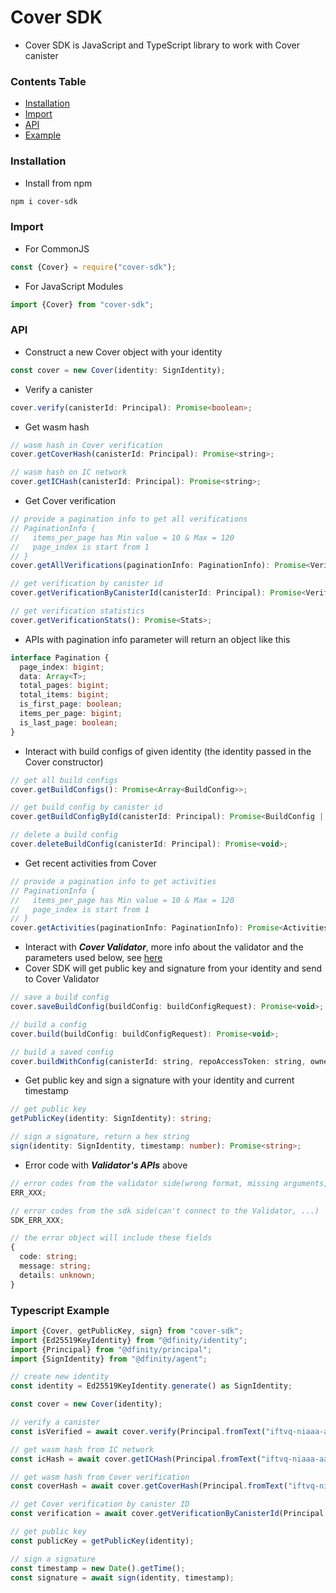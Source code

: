 # Cover SDK

- Cover SDK is JavaScript and TypeScript library to work with Cover canister

### Contents Table

- [Installation](#installation)
- [Import](#import)
- [API](#api)
- [Example](#typescript-example)

### Installation

- Install from npm

```bash
npm i cover-sdk
```

### Import

- For CommonJS

```javascript
const {Cover} = require("cover-sdk");
```

- For JavaScript Modules

```javascript
import {Cover} from "cover-sdk";
```

### API

- Construct a new Cover object with your identity

```javascript
const cover = new Cover(identity: SignIdentity);
```

- Verify a canister

```typescript
cover.verify(canisterId: Principal): Promise<boolean>;
```

- Get wasm hash

```javascript
// wasm hash in Cover verification
cover.getCoverHash(canisterId: Principal): Promise<string>;

// wasm hash on IC network
cover.getICHash(canisterId: Principal): Promise<string>;
```

- Get Cover verification

```javascript
// provide a pagination info to get all verifications
// PaginationInfo {
//   items_per_page has Min value = 10 & Max = 120
//   page_index is start from 1
// }
cover.getAllVerifications(paginationInfo: PaginationInfo): Promise<VerificationsPagination>;

// get verification by canister id
cover.getVerificationByCanisterId(canisterId: Principal): Promise<Verification | undefined>;

// get verification statistics
cover.getVerificationStats(): Promise<Stats>;
```

- APIs with pagination info parameter will return an object like this

```typescript
interface Pagination {
  page_index: bigint;
  data: Array<T>;
  total_pages: bigint;
  total_items: bigint;
  is_first_page: boolean;
  items_per_page: bigint;
  is_last_page: boolean;
}
```

- Interact with build configs of given identity (the identity passed in the Cover constructor)

```javascript
// get all build configs
cover.getBuildConfigs(): Promise<Array<BuildConfig>>;

// get build config by canister id
cover.getBuildConfigById(canisterId: Principal): Promise<BuildConfig | undefined>;

// delete a build config
cover.deleteBuildConfig(canisterId: Principal): Promise<void>;
```

- Get recent activities from Cover

```javascript
// provide a pagination info to get activities
// PaginationInfo {
//   items_per_page has Min value = 10 & Max = 120
//   page_index is start from 1
// }
cover.getActivities(paginationInfo: PaginationInfo): Promise<ActivitiesPagination>;
```

- Interact with **_Cover Validator_**, more info about the validator and the parameters used below, see [here](https://github.com/Psychedelic/cover-validator)
- Cover SDK will get public key and signature from your identity and send to Cover Validator

```javascript
// save a build config
cover.saveBuildConfig(buildConfig: buildConfigRequest): Promise<void>;

// build a config
cover.build(buildConfig: buildConfigRequest): Promise<void>;

// build a saved config
cover.buildWithConfig(canisterId: string, repoAccessToken: string, ownerId: string): Promise<void>;
```

- Get public key and sign a signature with your identity and current timestamp

```typescript
// get public key
getPublicKey(identity: SignIdentity): string;

// sign a signature, return a hex string
sign(identity: SignIdentity, timestamp: number): Promise<string>;
```

- Error code with **_Validator's APIs_** above

```typescript
// error codes from the validator side(wrong format, missing arguments, internal error,...)
ERR_XXX;

// error codes from the sdk side(can't connect to the Validator, ...)
SDK_ERR_XXX;

// the error object will include these fields
{
  code: string;
  message: string;
  details: unknown;
}
```

### Typescript Example

```typescript
import {Cover, getPublicKey, sign} from "cover-sdk";
import {Ed25519KeyIdentity} from "@dfinity/identity";
import {Principal} from "@dfinity/principal";
import {SignIdentity} from "@dfinity/agent";

// create new identity
const identity = Ed25519KeyIdentity.generate() as SignIdentity;

const cover = new Cover(identity);

// verify a canister
const isVerified = await cover.verify(Principal.fromText("iftvq-niaaa-aaaai-qasga-cai"));

// get wasm hash from IC network
const icHash = await cover.getICHash(Principal.fromText("iftvq-niaaa-aaaai-qasga-cai"));

// get wasm hash from Cover verification
const coverHash = await cover.getCoverHash(Principal.fromText("iftvq-niaaa-aaaai-qasga-cai"));

// get Cover verification by canister ID
const verification = await cover.getVerificationByCanisterId(Principal.fromText("iftvq-niaaa-aaaai-qasga-cai"));

// get public key
const publicKey = getPublicKey(identity);

// sign a signature
const timestamp = new Date().getTime();
const signature = await sign(identity, timestamp);
```
